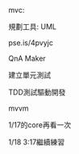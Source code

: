 mvc:

規劃工具: UML



pse.is/4pvyjc



QnA Maker



建立單元測試

TDD測試驅動開發

mvvm



1/17的core再看一次

1/18  3:17繼續練習